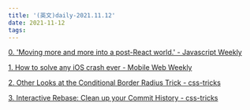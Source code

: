 ```yaml
---
title: '(英文)daily-2021.11.12'
date: 2021-11-12
tags:
---
```


[0. 'Moving more and more into a post-React world.' - Javascript Weekly](https://javascriptweekly.com/issues/564)

[1. How to solve any iOS crash ever - Mobile Web Weekly](https://mobiledevweekly.com/issues/379)

[2. Other Looks at the Conditional Border Radius Trick - css-tricks](https://css-tricks.com/other-looks-at-the-conditional-border-radius-trick/)

[3. Interactive Rebase: Clean up your Commit History - css-tricks](https://css-tricks.com/interactive-rebase-clean-up-your-commit-history/)